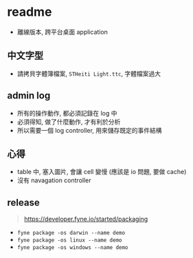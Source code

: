 # readme

- 離線版本, 跨平台桌面 application

## 中文字型
- 請拷貝字體簿檔案, `STHeiti Light.ttc`, 字體檔案過大

## admin log
- 所有的操作動作, 都必須記錄在 log 中
- 必須得知, 做了什麼動作, 才有利於分析
- 所以需要一個 log controller, 用來儲存既定的事件結構


## 心得
- table 中, 塞入圖片, 會讓 cell 變慢 (應該是 io 問題, 要做 cache)
- 沒有 navagation controller

## release
> https://developer.fyne.io/started/packaging

- `fyne package -os darwin --name demo`
- `fyne package -os linux --name demo`
- `fyne package -os windows --name demo`